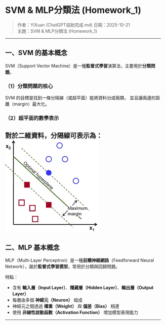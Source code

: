 # SVM & MLP分類法 (Homework_1)

> 作者：YiXuan (ChatGPT協助完成.md)
> 日期：2025-10-21  
> 主題：SVM & MLP分類法 (Homework_1)

---

## 一、SVM 的基本概念

SVM（Support Vector Machine）是一種**監督式學習**演算法，主要用於**分類問題**。

### （1）分類問題的核心
SVM 的目標是找到一條分隔線（或超平面）能將資料分成兩類，
並且讓兩邊的距離（margin）最大化。

### （2）超平面的數學表示
對於二維資料，分隔線可表示為：
![image](https://github.com/yi-xuan-2170/Derivations-of-SVM-MLP/blob/main/SVM-margin.jpg)
---

## 二、MLP 基本概念

MLP（Multi-Layer Perceptron）是一種**前饋神經網路**（Feedforward Neural Network），屬於**監督式學習模型**，常用於分類與回歸問題。

特點：
- 含有 **輸入層（Input Layer）**、**隱藏層（Hidden Layer）**、**輸出層（Output Layer）**
- 每層由多個 **神經元（Neuron）** 組成
- 神經元之間透過 **權重（Weight）** 與 **偏差（Bias）** 相連
- 使用 **非線性啟動函數（Activation Function）** 增加模型表現能力

---
